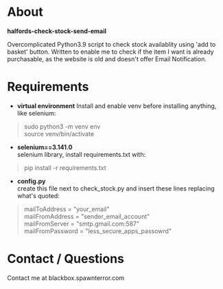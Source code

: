 # About

**halfords-check-stock-send-email**

Overcomplicated Python3.9 script to check stock availablity using 'add to basket' button.
Written to enable me to check if the item I want is already purchasable, as the website is
old and doesn't offer Email Notification.

# Requirements

- **virtual environment**
Install and enable venv before installing anything, like selenium:  
>sudo python3 -m venv env  
>source venv/bin/activate

- **selenium==3.141.0**   
selenium library, install requirements.txt with:  
> pip install -r requirements.txt

- **config.py**  
create this file next to check_stock.py and insert these lines replacing what's quoted:  
>mailToAddress = "your_email"  
>mailFromAddress = "sender_email_account"  
>mailFromServer = "smtp.gmail.com:587"  
>mailFromPassword = "less_secure_apps_passowrd"  

# Contact / Questions  
  
Contact me at blackbox.spawnterror.com
